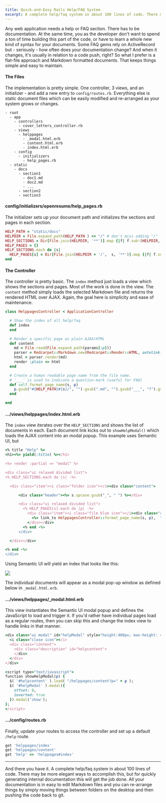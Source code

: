 ```yaml
---
title: Quick-and-Easy Rails Help/FAQ System
excerpt: A complete help/faq system in about 100 lines of code. There may be more elegant ways to accomplish this, but for quickly generating internal documentation this will get the job done. All your documentation is in easy to edit Markdown files and you can re-arrange things by simply moving things between folders on the desktop and then pushing the code back to git.
---
```


Any web application needs a help or FAQ section. There has to be documentation. At the same time, you as the developer don't want to spend a ton of time building this part of the code, or have to learn a whole new kind of syntax for your documents. Some FAQ gems rely on ActiveRecord but - seriously - how often does your documentation change? And when it changes, it's usually in relation to a code push, right? So what I prefer is a flat-file approach and Markdown formatted documents. That keeps things simple and easy to maintain.

#### The Files

The implementation is pretty simple. One controller, 3 views, and an initializer - and add a new entry to `config/routes.rb`. Everything else is static document files which can be easily modified and re-arranged as your system grows or changes.

```
- root
  - app
    - controllers
      - cover_letters_controller.rb
    - views
      - helppages
        - _modal.html.erb
        - content.html.erb
        - index.html.erb
    - config
      - initializers
        - help_pages.rb
  - static
    - docs
      - section1
        - doc1.md
        - doc2.md
        - ...
      - section2
      - section3
```

#### config/initializers/openresume/help_pages.rb

The initializer sets up your document path and initializes the sections and pages in each section.

```ruby
HELP_PATH = "static/docs"
HELPDIR = File.expand_path(HELP_PATH ) << "/" # don't miss adding "/"
HELP_SECTIONS = Dir[File.join(HELPDIR, '**')].map {|f| f.sub!(HELPDIR, "")}
HELP_PAGES = {}
HELP_SECTIONS.each do |s|
  HELP_PAGES[s] = Dir[File.join(HELPDIR + '/',  s, '**')].map {|f| f.sub!(HELPDIR, HELP_PATH )}
end
```

#### The Controller

The controller is pretty basic. The `index` method just loads a view which shows the sections and pages. Most of the work is done in the view. The `content` method simply loads the selected Markdown file and returns the rendered HTML over AJAX. Again,  the goal here is simplicity and ease of maintenance.

```ruby
class HelppagesController < ApplicationController

  # Show the index of all help/faq
  def index
  end

  # Render a specific page as plain AJAX/HTML
  def content
    md = File.read(File.expand_path(params[:p]))
    parser = Redcarpet::Markdown.new(Redcarpet::Render::HTML, autolink: true, tables: true)
    html = parser.render(md)
    render :plain => html
  end

  # Create a human readable page name from the file name.
  # '___' is used to indicate a question-mark (useful for FAQ)
  def self.format_page_name(s, p)
    p.gsub("#{HELP_PATH}#{s}/", "").gsub(".md", "").gsub("___", "?").gsub("_", " ").gsub(".md", "").split("/").last
  end

end

```


#### .../views/helppages/index.html.erb

The `index` view iterates over the `HELP_SECTIONS` and shows the list of documents in each. Each document link kicks out to `showHelpModal()` which loads the AJAX content into an modal popup. This example uses Semantic UI, but

```ruby
<% title "Help" %>
<h1><%= yield(:title) %></h1>

<%= render :partial => "modal" %>

<div class="ui relaxed divided list">
<% HELP_SECTIONS.each do |s| -%>

  <div class="item"><i class="folder icon"></i><div class="content">

      <div class="header"><%= s.upcase.gsub("_", " ") %></div>

      <div class="ui relaxed divided list">
        <% HELP_PAGES[s].each do |p| -%>
          <div class="item"><i class="file blue icon"></i><div class="content">
            <%= link_to HelppagesController::format_page_name(s, p),  "javascript:showHelpModal('#{p}');" %>
          </div></div>
        <% end -%>
      </div>

  </div></div>

<% end -%>
</div>
```

Using Semantic UI will yield an index that looks like this:

<img src="{{ site.url }}/assets/postimages/helppages.png">

The individual documents will appear as a modal pop-up window as defined below in `_modal.html.erb`.

#### .../views/helppages/_modal.html.erb

This view instantiates the Semantic UI modal popup and defines the JavaScript to load and trigger it. If you'd rather have individual pages load as a regular routes, then you can skip this and change the index view to handle links in that manner.

```ruby
<div class="ui modal" id="helpModal" style="height:400px; max-height: 400px; overflow:auto;">
  <i class="close icon"></i>
  <div class="content">
    <div class="description" id="helpcontent">
    </div>
  </div>
</div>

<script type="text/javascript">
function showHelpModal(p) {
  $( '#helpcontent' ).load( "/helppages/content?p=" + p );
  $( '#helpModal' ).modal({
    offset: 0,
    inverted: true
  }).modal('show');
};
</script>
```

#### .../config/routes.rb

Finally, update your routes to access the controller and set up a default `/help` route.

```ruby
get 'helppages/index'
get 'helppages/content'
get 'help' => 'helppages#index'
```

----

And there you have it. A complete help/faq system in about 100 lines of code. There may be more elegant ways to accomplish this, but for quickly generating internal documentation this will get the job done. All your documentation is in easy to edit Markdown files and you can re-arrange things by simply moving things between folders on the desktop and then pushing the code back to git.
